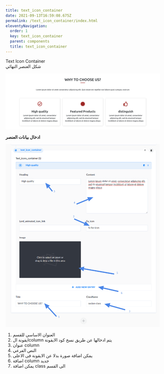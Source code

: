 ```yaml
---
title: text_icon_container
date: 2021-09-13T16:59:08.675Z
permalink: /text_icon_container/index.html
eleventyNavigation:
  order: 1
  key: text_icon_container
  parent: components
  title: text_icon_container
---
```

Text Icon Container \
شكل العنصر النهائي

![](/static/img/text_icon.png)

**ادخال بيانات العنصر** 

![](/static/img/add-text-icon.png)

1. العنوان الاساسي للقسم
2. ايقونة الcolumn يتم ادخالها عن طريق نسخ كود الايقونة
3. عنوان column
4. النص الفرعي
5. يمكن اضافة صورة بدلا عن الايقونة فى الاعلى
6. اضافة column جديد
7. يمكن اضافة class الى القسم